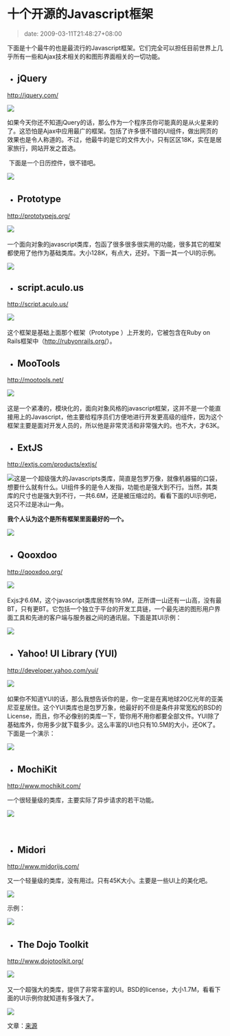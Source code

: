 # 十个开源的Javascript框架
>date: 2009-03-11T21:48:27+08:00


下面是十个最牛的也是最流行的Javascript框架。它们完全可以担任目前世界上几乎所有一些和Ajax技术相关的和图形界面相关的一切功能。


- ## jQuery

<http://jquery.com/>


[![](http://www.ajaxline.com/files/jquery.png)](http://jquery.com/)


如果今天你还不知道jQuery的话，那么作为一个程序员你可能真的是从火星来的了。这恐怕是Ajax中应用最广的框架。包括了许多很不错的UI组件，做出网页的效果也是令人称道的。不过，他最牛的是它的文件大小，只有区区18K，实在是居家旅行，网站开发之首选。


 下面是一个日历控件，很不错吧。


[![](http://www.ajaxline.com/files/jquerygui.PNG)](http://jqueryui.com/) 



- ## Prototype

<http://prototypejs.org/>


[![](http://www.ajaxline.com/files/prototypejs.png)](http://prototypejs.org/) 


一个面向对象的javascript类库，包函了很多很多很实用的功能，很多其它的框架都使用了他作为基础类库。大小128K，有点大，还好。下面一其一个UI的示例。


[![](http://www.ajaxline.com/files/protoui.PNG)](http://www.prototype-ui.com/)


- ## script.aculo.us

<http://script.aculo.us/>


[![](http://www.ajaxline.com/files/scriptaculous.png)](http://script.aculo.us/) 


这个框架是基础上面那个框架（Prototype ）上开发的，它被包含在Ruby on Rails框架中（<http://rubyonrails.org/>）。


- ## MooTools

<http://mootools.net/>


[![](http://www.ajaxline.com/files/Mootools.png)](http://mootools.net/) 


这是一个紧凑的，模块化的，面向对象风格的javascript框架，这并不是一个能直接用上的Javascript，他主要给程序员们方便地进行开发更高级的组件，因为这个框架主要是面对开发人员的，所以他是非常灵活和非常强大的。也不大，才63K。


- ## ExtJS

<http://extjs.com/products/extjs/>


[![](http://www.ajaxline.com/files/extjs.png)](http://extjs.com/products/extjs/)这是一个超级强大的Javascripts类库，简直是包罗万像，就像机器猫的口袋，想要什么就有什么。UI组件多的是令人发指，功能也是强大到不行。当然，其类库的尺寸也是强大到不行，一共6.6M，还是被压缩过的。看看下面的UI示例吧，这只不过是冰山一角。


**我个人认为这个是所有框架里面最好的一个。**


[![](http://www.ajaxline.com/files/extjs_ex.PNG)](http://extjs.com/products/extjs/) 


- ## Qooxdoo

<http://qooxdoo.org/>


[![](http://www.ajaxline.com/files/qooxdoo.gif)](http://qooxdoo.org/) 


Exjs才6.6M，这个javascript类库居然有19.9M，正所谓一山还有一山高，没有最BT，只有更BT。它包括一个独立于平台的开发工具链，一个最先进的图形用户界面工具和先进的客户端与服务器之间的通讯层。下面是其UI示例：


[![](http://www.ajaxline.com/files/qoox_ex.PNG)](http://qooxdoo.org/) 


- ## Yahoo! UI Library (YUI)

<http://developer.yahoo.com/yui/>


[![](http://www.ajaxline.com/files/yui.jpg)](http://developer.yahoo.com/yui/) 


如果你不知道YUI的话，那么我想告诉你的是，你一定是在离地球20亿光年的亚美尼亚星居住。这个YUI类库也是包罗万象，他最好的不但是条件非常宽松的BSD的License，而且，你不必像别的类库一下，管你用不用你都要全部文件。YUI除了基础库外，你用多少就下载多少。这么丰富的UI也只有10.5M的大小，还OK了。下面是一个演示：


[![](http://www.ajaxline.com/files/yui_ex.PNG)](http://developer.yahoo.com/yui/) 


- ## MochiKit

<http://www.mochikit.com/>


一个很轻量级的类库，主要实际了异步请求的若干功能。


[![](http://www.ajaxline.com/files/mochikit.PNG)](http://www.mochikit.com/) 


 


- ## Midori

<http://www.midorijs.com/>


又一个轻量级的类库，没有用过。只有45K大小。主要是一些UI上的美化吧。


[![](http://www.ajaxline.com/files/midory.png)](http://www.midorijs.com/)


示例： 


[![](http://www.ajaxline.com/files/midori_ex.PNG)](http://www.midorijs.com/) 


- ## The Dojo Toolkit

<http://www.dojotoolkit.org/>


[![](http://www.ajaxline.com/files/dojo.png)](http://www.dojotoolkit.org/) 


又一个超强大的类库，提供了非常丰富的UI。BSD的license，大小1.7M，看看下面的UI示例你就知道有多强大了。


[![](http://www.ajaxline.com/files/dojo_ex.PNG)](http://www.dojotoolkit.org/)


文章：[来源](http://www.ajaxline.com/10-most-popular-javascript-frameworks)


